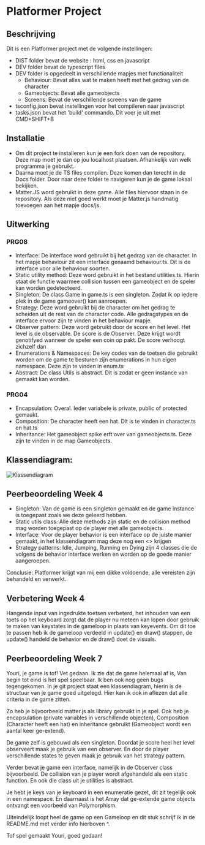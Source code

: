 # Platformer Project


## Beschrijving

Dit is een Platformer project met de volgende instellingen:
- DIST folder bevat de website : html, css en javascript
- DEV folder bevat de typescript files
- DEV folder is opgedeelt in verschillende mapjes met functionaliteit
    - Behaviour: Bevat alles wat te maken heeft met het gedrag van de character
    - Gameobjects: Bevat alle gameobjects
    - Screens: Bevat de verschillende screens van de game
- tsconfig.json bevat instellingen voor het compileren naar javascript
- tasks.json bevat het 'build' commando. Dit voer je uit met CMD+SHIFT+B


## Installatie

- Om dit project te installeren kun je een fork doen van de repository. Deze map moet je dan op jou localhost plaatsen. Afhankelijk van welk programma je gebruikt.
- Daarna moet je de TS files compilen. Deze komen dan terecht in de Docs folder. Door naar deze folder te navigeren kun je de game lokaal bekijken.
- Matter.JS word gebruikt in deze game. Alle files hiervoor staan in de repository. Als deze niet goed werkt moet je Matter.js handmatig toevoegen aan het mapje docs/js.

## Uitwerking

### PRG08

- Interface: De interface word gebruikt bij het gedrag van de character. In het mapje behaviour zit een interface genaamd behaviour.ts.
             Dit is de interface voor alle behaviour soorten.
- Static utility method: Deze word gebruikt in het bestand utilities.ts. Hierin staat de functie waarmee collision tussen een gameobject en de speler kan worden gedetecteerd.
- Singleton: De class Game in game.ts is een singleton. Zodat ik op iedere plek in de game gameover() kan aanroepen. 
- Strategy: Deze word gebruikt bij de character om het gedrag te scheiden uit de rest van de character code. Alle gedragstypes en de interface ervoor zijn te vinden in het behaviour mapje.
- Observer pattern: Deze word gebruikt door de score en het level. Het level is de observable. De score is de Observer. Deze krijgt wordt genotifyed wanneer de speler een coin op pakt. De score verhoogt zichzelf dan
- Enumerations & Namespaces: De key codes van de toetsen die gebruikt worden om de game te besturen zijn enumerations in hun eigen namespace. Deze zijn te vinden in enum.ts
- Abstract: De class Utils is abstract. Dit is zodat er geen instance van gemaakt kan worden. 

### PRG04

-   Encapsulation: Overal. Ieder variabele is private, public of protected gemaakt. 
-   Composition: De character heeft een hat. Dit is te vinden in character.ts en hat.ts
-   Inheritance: Het gameobject spike erft over van gameobjects.ts. Deze zijn te vinden in de map Gameobjects.


## Klassendiagram:

![Klassendiagram](week7.png?raw=true "Klassendiagram")



## Peerbeoordeling Week 4

- Singleton: Van de game is een singleton gemaakt en de game instance is toegepast zoals we deze geleerd hebben.
- Static utils class: Alle deze methods zijn static en de collision method mag worden toegepast op de player met alle gameobjects.
- Interface: Voor de player behavior is een interface op de juiste manier gemaakt, in het klassendiagram mag deze nog een <<Interface>> krijgen
- Strategy patterns: Idle, Jumping, Running en Dying zijn 4 classes die de volgens de behavior interface werken en worden op de goede manier aangeroepen.

Conclusie: Platformer krijgt van mij een dikke voldoende, alle vereisten zijn behandeld en verwerkt.


## Verbetering Week 4

Hangende input van ingedrukte toetsen verbeterd, het inhouden van een toets op het keyboard zorgt dat de player nu meteen kan lopen door gebruik te maken van keystates in de gameloop in plaats van keyevents. Om dit toe te passen heb ik de gameloop verdeeld in update() en draw() stappen, de update() handeld de behavior en de draw() doet de visuals.


## Peerbeoordeling Week 7

Youri, je game is tof! Vet gedaan. Ik zie dat de game helemaal af is, Van begin tot eind is het spel speelbaar. Ik ben ook nog geen bugs tegengekomen. In je git project staat een klassendiagram, hierin is de structuur van je game goed uitgelegd. Hier kan ik ook in aflezen dat alle criteria in de game zitten. 

Zo heb je bijvoorbeeld matter.js als library gebruikt in je spel. Ook heb je encapsulation (private variables in verschillende objecten), Composition (Character heeft een hat) en inheritance gebruikt (Gameobject wordt een aantal keer ge-extend). 

De game zelf is gebouwd als een singleton. Doordat je score heel het level observeert maak je gebruik van een observer. En door de player verschillende states te geven maak je gebruik van het strategy pattern.

Verder bevat je game een interface, namelijk in de Observer class bijvoorbeeld. De collision van je player wordt afgehandeld als een static function. En ook die class uit je utilities is abstract.

Je hebt je keys van je keyboard in een enumeratie gezet, dit zit tegelijk ook in een namespace. En daarnaast is het Array dat ge-extende game objects ontvangt een voorbeeld van Polymorphism.

Uiteindelijk loopt heel de game op een Gameloop en dit stuk schrijf ik in de README.md met verder info hierboven ^.

Tof spel gemaakt Youri, goed gedaan!

